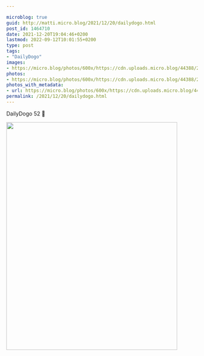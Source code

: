 ```yaml
---

microblog: true
guid: http://matti.micro.blog/2021/12/20/dailydogo.html
post_id: 1464710
date: 2021-12-20T19:04:46+0200
lastmod: 2022-09-12T10:01:55+0200
type: post
tags:
- "DailyDogo"
images:
- https://micro.blog/photos/600x/https://cdn.uploads.micro.blog/44388/2021/d7f5c3204e.jpg
photos:
- https://micro.blog/photos/600x/https://cdn.uploads.micro.blog/44388/2021/d7f5c3204e.jpg
photos_with_metadata:
- url: https://micro.blog/photos/600x/https://cdn.uploads.micro.blog/44388/2021/d7f5c3204e.jpg
permalink: /2021/12/20/dailydogo.html
---
```

DailyDogo 52 🐶

<img src="/media/uploads/2021/d7f5c3204e.jpg" width="450" height="600" alt="" />
